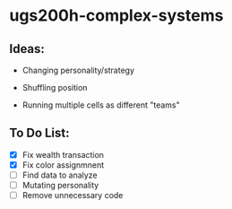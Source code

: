 # ugs200h-complex-systems

## Ideas:

- Changing personality/strategy

- Shuffling position

- Running multiple cells as different "teams"

## To Do List:

- [x] Fix wealth transaction
- [x] Fix color assignmnent
- [ ] Find data to analyze
- [ ] Mutating personality
- [ ] Remove unnecessary code
